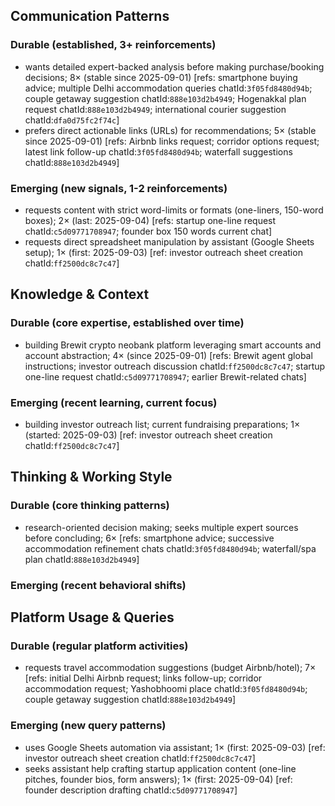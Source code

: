 ## Communication Patterns
### Durable (established, 3+ reinforcements)
- wants detailed expert-backed analysis before making purchase/booking decisions; 8× (stable since 2025-09-01) [refs: smartphone buying advice; multiple Delhi accommodation queries chatId:`3f05fd8480d94b`; couple getaway suggestion chatId:`888e103d2b4949`; Hogenakkal plan request chatId:`888e103d2b4949`; international courier suggestion chatId:`dfa0d75fc2f74c`]
- prefers direct actionable links (URLs) for recommendations; 5× (stable since 2025-09-01) [refs: Airbnb links request; corridor options request; latest link follow-up chatId:`3f05fd8480d94b`; waterfall suggestions chatId:`888e103d2b4949`]

### Emerging (new signals, 1-2 reinforcements)
- requests content with strict word-limits or formats (one-liners, 150-word boxes); 2× (last: 2025-09-04) [refs: startup one-line request chatId:`c5d09771708947`; founder box 150 words current chat]
- requests direct spreadsheet manipulation by assistant (Google Sheets setup); 1× (first: 2025-09-03) [ref: investor outreach sheet creation chatId:`ff2500dc8c7c47`]

## Knowledge & Context
### Durable (core expertise, established over time)
- building Brewit crypto neobank platform leveraging smart accounts and account abstraction; 4× (since 2025-09-01) [refs: Brewit agent global instructions; investor outreach discussion chatId:`ff2500dc8c7c47`; startup one-line request chatId:`c5d09771708947`; earlier Brewit-related chats]

### Emerging (recent learning, current focus)
- building investor outreach list; current fundraising preparations; 1× (started: 2025-09-03) [ref: investor outreach sheet creation chatId:`ff2500dc8c7c47`]

## Thinking & Working Style
### Durable (core thinking patterns)
- research-oriented decision making; seeks multiple expert sources before concluding; 6× [refs: smartphone advice; successive accommodation refinement chats chatId:`3f05fd8480d94b`; waterfall/spa plan chatId:`888e103d2b4949`]

### Emerging (recent behavioral shifts)

## Platform Usage & Queries
### Durable (regular platform activities)
- requests travel accommodation suggestions (budget Airbnb/hotel); 7× [refs: initial Delhi Airbnb request; links follow-up; corridor accommodation request; Yashobhoomi place chatId:`3f05fd8480d94b`; couple getaway suggestion chatId:`888e103d2b4949`]

### Emerging (new query patterns)
- uses Google Sheets automation via assistant; 1× (first: 2025-09-03) [ref: investor outreach sheet creation chatId:`ff2500dc8c7c47`]
- seeks assistant help crafting startup application content (one-line pitches, founder bios, form answers); 1× (first: 2025-09-04) [ref: founder description drafting chatId:`c5d09771708947`]